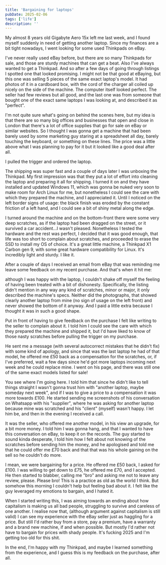 ```yaml
---
title: 'Bargaining for laptops'
pubDate: 2025-02-06
tags: ['life']
description: ''
---
```


My almost 8 years old Gigabyte Aero 15x left me last week, and I found myself suddenly in need of getting another laptop. Since my finances are a bit tight nowadays, I went looking for some used Thinkpads on eBay.

I've never really used eBay before, but there are so many Thinkpads for sale, and those are sturdy machines that can get a beat. Also I've always wanted to get a Thinkpad.
And so after a few days of going through listings I spotted one that looked promising.
I might not be that good at eBaying, but this one was selling 5 pieces of the same exact laptop's model. It had photos of it in a cardboard box, with the cord of the charger all coiled up nicely on the side of the machine. The computer itself looked perfect. The seller had few reviews but all good, and the last one was from someone that bought one of the exact same laptops I was looking at, and described it as "perfect".

I'm not quite sure what's going on behind the scenes here, but my idea is that there are so many big offices and businesses that open and close in London that there's a lot of office supplies that go for sale on eBay or similar websites.
So I thought I was gonna get a machine that had been barely used by some marketing guy staring at a spreadsheet all day, barely touching the keyboard, or something on these lines.
The price was a little above what I was planning to pay for it but it looked like a good deal after all.

I pulled the trigger and ordered the laptop.

The shipping was super fast and a couple of days later I was unboxing the Thinkpad.
My first impression was that they put a lot of effort into cleaning the laptop and preparing it all for shipping. I turned it on and they have installed and updated Windows 11, which was gonna be nuked very soon to make room for Arch Linux for me, but nonetheless I could see the care with which they prepared the machine, and I appreciated it.
Until I noticed on the left border signs of usage: the black finish was eroded by the constant friction of a left hand, and I could see a bit of shiny metal along the edge.

I turned around the machine and on the bottom-front there were some very deep scratches, as if the laptop had been dragged on the street, or it survived a car accident...I wasn't pleased.
Nonetheless I tested the hardware and the rest was perfect, I decided that it was good enough, that life was too short to complain about scratches, and proceeded to erase the SSD to install my OS of choice.
It's a great little machine, a Thinkpad X1 Carbon gen 9, with some great hardware compatibility for Linux. It's incredibly light and sturdy. I like it.

After a couple of days I received an email from eBay that was reminding me leave some feedback on my recent purchase. And that's when it hit me:

although I was happy with the laptop, I couldn't shake off myself the feeling of having been treated with a bit of dishonesty. Specifically, the listing didn't mention in any way any kind of scratches, minor or major, it only described the machine's specs. Neither did the photographs, that showed clearly another laptop from mine (no sign of usage on the left front) and never showed the bottom of it anyway. And I paid a little extra because I thought it was in such a good shape.

Put in front of having to give feedback on the purchase I felt like writing to the seller to complain about it. I told him I could see the care with which they prepared the machine and shipped it, but I'd have liked to know of those nasty scratches before pulling the trigger on my purchase.

He sent me a message (with several autocorrect mistakes that he didn't fix) with some kind of apology, and since that was the last laptop he had of that model, he offered me £50 back as a compensation for the scratches, or, if I've preferred, wait a few days since he'd got more laptops incoming next week and he could replace mine.
I went on his page, and there was still one of the same exact models listed for sale!

You see where I'm going here. I told him that since he didn't like to tell things straight I wasn't gonna trust him with "another laptop, maybe someday next week", and if I was to give a price to a compensation it was more towards £100.
He started sending me screenshots of his conversation on Whatsapp with his "supplier", where he was asking for another laptop because mine was scratched and his "client" (myself) wasn't happy.
I let him be, and then in the evening I received a call.

It was the seller, who offered me another model, in his view an upgrade, for a bit more money. I told him I was gonna hang, and that I wanted to have this conversation on eBay, to keep it on the records. The guy started to sound kinda desperate, I told him how I felt about not knowing of the scratches before sending him the money, and he apologised and told me that he could offer me £70 back and that that was his whole gaining on the sell so he couldn't do more.

I mean, we were bargaining for a price. He offered me £50 back, I asked for £100. I was willing to get down to £75, he offered me £70, and I accepted. He then started to blabber, calling me "bro" and asking me not to leave any review, please. Please bro!
This is a practice as old as the world I think. But somehow this morning I couldn't help but feeling bad about it. I felt like the guy leveraged my emotions to bargain, and I hated it.

When I started writing this, I was aiming towards an ending about how capitalism is making us all bad people, struggling to survive and careless of one another. I realise now that, (although argument against capitalism is still valid) I can see my experience with the eBay seller just as haggling for a price. But still I'd rather buy from a store, pay a premium, have a warranty and a brand new machine, if and when possible. But mostly I'd rather not have to bargain for prices with shady people. It's fucking 2025 and I'm getting too old for this shit.

In the end, I'm happy with my Thinkpad, and maybe I learned something from the experience, and I guess this is my feedback on the purchase, after all.
